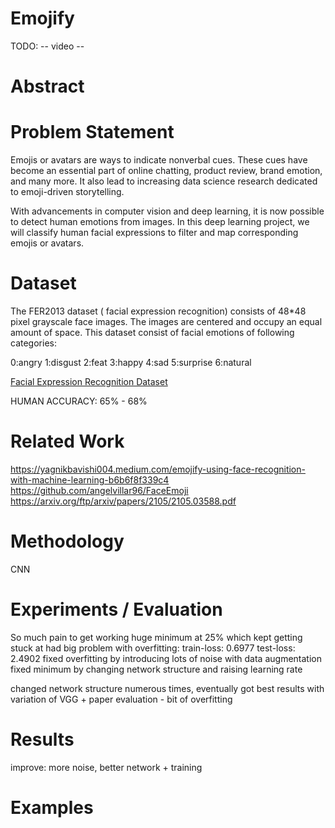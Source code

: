 # Emojify

TODO: -- video --

# Abstract


# Problem Statement
Emojis or avatars are ways to indicate nonverbal cues. These cues have become an essential part of online chatting, product review, brand emotion, and many more. It also lead to increasing data science research dedicated to emoji-driven storytelling.

With advancements in computer vision and deep learning, it is now possible to detect human emotions from images. In this deep learning project, we will classify human facial expressions to filter and map corresponding emojis or avatars.

# Dataset
The FER2013 dataset ( facial expression recognition) consists of 48*48 pixel grayscale face images. The images are centered and occupy an equal amount of space. This dataset consist of facial emotions of following categories:

0:angry
1:disgust
2:feat
3:happy
4:sad
5:surprise
6:natural

[Facial Expression Recognition Dataset](https://www.kaggle.com/msambare/fer2013?)

HUMAN ACCURACY: 65% - 68%

# Related Work
https://yagnikbavishi004.medium.com/emojify-using-face-recognition-with-machine-learning-b6b6f8f339c4
https://github.com/angelvillar96/FaceEmoji
https://arxiv.org/ftp/arxiv/papers/2105/2105.03588.pdf

# Methodology
CNN

# Experiments / Evaluation
So much pain to get working 
huge minimum at 25% which kept getting stuck at
had big problem with overfitting: 
    train-loss: 0.6977
    test-loss: 2.4902
fixed overfitting by introducing lots of noise with data augmentation
fixed minimum by changing network structure and raising learning rate

changed network structure numerous times, eventually got best results with variation of VGG + paper
evaluation - bit of overfitting


# Results

improve: more noise, better network + training

# Examples

